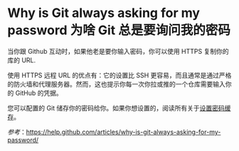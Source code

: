 Why is Git always asking for my password 为啥 Git 总是要询问我的密码
===========

当你跟 Github 互动时，如果他老是要你输入密码，你可以使用 HTTPS 复制你的库的 URL.

使用 HTTPS 远程 URL 的优点有：它的设置比 SSH 更容易，而且通常是通过严格的防火墙和代理服务器。然而，这也提示你每一次你拉或推的一个仓库需要输入你的 GitHub 的凭据。

您可以配置的 Git 储存你的密码给你。如果你想设置的，阅读所有关于[设置密码缓存](https://github.com/waylau/github-help/blob/master/Caching%20your%20GitHub%20password%20in%20Git%20%E4%BF%9D%E5%AD%98%E4%BD%A0%E7%9A%84%20Github%20%E5%AF%86%E7%A0%81.md)。

*参考*：[https://help.github.com/articles/why-is-git-always-asking-for-my-password/
](https://help.github.com/articles/why-is-git-always-asking-for-my-password/
)
